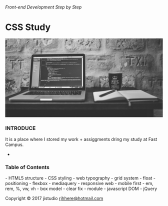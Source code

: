 ###### Front-end Development Step by Step
# CSS Study

![open-img](ASSETS/open-img.jpg)

### INTRODUCE

It is a place where I stored my work + assiggments dring my study at Fast Campus.

-

<h3 title="list">Table of Contents</h3>
- HTML5 structure
- CSS styling
- web typography
- grid system
- float
- positioning
- flexbox
- mediaquery
- responsive web
- mobile first
- em, rem, %, vw, vh
- box model
- clear fix
- module
- javascript DOM
- jQuery

Copyright © 2017 jistudio <rjhhere@hotmail.com> 


